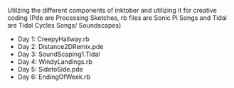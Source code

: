 Utilzing the different components of inktober and utilizing it for creative coding (Pde are Processing Sketches, rb files are Sonic Pi Songs and Tidal are Tidal Cycles Songs/ Soundscapes)


+ Day 1: CreepyHallway.rb	
+ Day 2: Distance2DRemix.pde
+ Day 3: SoundScaping1.Tidal
+ Day 4: WindyLandings.rb
+ Day 5: SidetoSide.pde
+ Day 6: EndingOfWeek.rb
